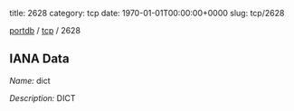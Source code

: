 title: 2628
category: tcp
date: 1970-01-01T00:00:00+0000
slug: tcp/2628

[portdb](/) / [tcp](/category/tcp.html) / 2628


## IANA Data

_Name:_ dict

_Description:_ DICT

